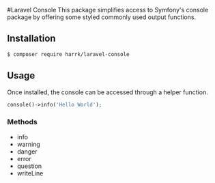 #Laravel Console
This package simplifies access to Symfony's console package by offering some styled commonly used
output functions.

## Installation
```bash
$ composer require harrk/laravel-console
```

## Usage
Once installed, the console can be accessed through a helper function.
```php
console()->info('Hello World');
```

### Methods
- info
- warning
- danger
- error
- question
- writeLine